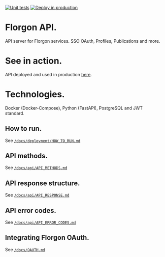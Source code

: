 [![Unit tests](https://github.com/florgon/api/actions/workflows/unittests.yml/badge.svg)](https://github.com/florgon/api/actions/workflows/unittests.yml)
[![Deploy in production](https://github.com/florgon/api/actions/workflows/deploy.yml/badge.svg)](https://github.com/florgon/api/actions/workflows/deploy.yml)

# Florgon API.
API server for Florgon services. SSO OAuth, Profiles, Publications and more.


# See in action.
API deployed and used in production [here](https://api.florgon.space/).

# Technologies.
Docker (Docker-Compose), Python (FastAPI), PostgreSQL and JWT standard.

## How to run.
See [`/docs/deployment/HOW_TO_RUN.md`](/docs/deployment/HOW_TO_RUN.md)

## API methods.
See [`/docs/api/API_METHODS.md`](/docs/api/API_METHODS.md)

## API response structure.
See [`/docs/api/API_RESPONSE.md`](/docs/api/API_RESPONSE.md)

## API error codes.
See [`/docs/api/API_ERROR_CODES.md`](/docs/api/API_ERROR_CODES.md)

## Integrating Florgon OAuth.
See [`/docs/OAUTH.md`](/docs/OAUTH.md)
